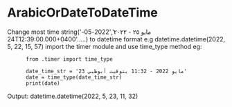 # ArabicOrDateToDateTime
Change most time string('مايو ٢٥ - ٢٠٢٢','2022-05-24T12:39:00.000+0400'.....) to datetime format e.g  datetime.datetime(2022, 5, 22, 15, 57)
import the timer module and use time_type method eg:


          from .timer import time_type

          date_time_str = '23 مايو 2022 - 11:32 بتوقيت أبوظبي'
          date = time_type(date_time_str)
          print(date)
  
Output:   datetime.datetime(2022, 5, 23, 11, 32)
          
